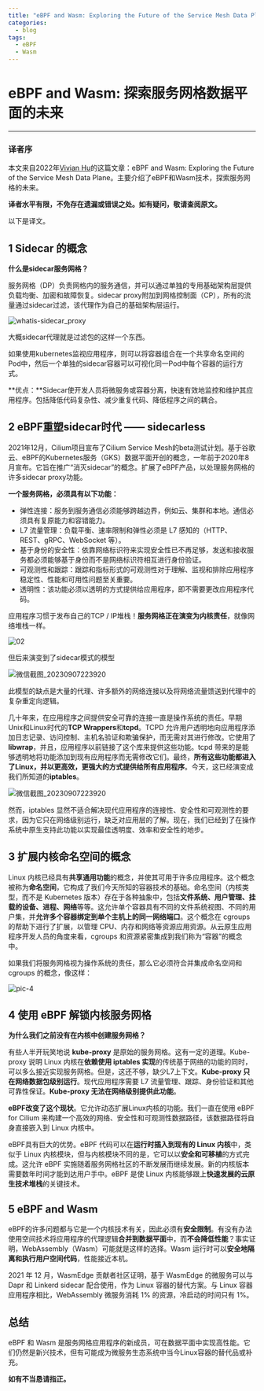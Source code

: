 ```yaml
---
title: "eBPF and Wasm: Exploring the Future of the Service Mesh Data Plane"
categories:
  - blog
tags:
  - eBPF
  - Wasm
---
```


# eBPF and Wasm: 探索服务网格数据平面的未来

-----------

### 译者序

本文来自2022年[Vivian Hu](https://www.infoq.com/profile/Vivian-Hu/)的这篇文章：eBPF and Wasm: Exploring the Future of the Service Mesh Data Plane。主要介绍了eBPF和Wasm技术，探索服务网格的未来。

**译者水平有限，不免存在遗漏或错误之处。如有疑问，敬请查阅原文。**

以下是译文。

## 1 Sidecar 的概念

**什么是sidecar服务网格？**

服务网格（DP）负责网格内的服务通信，并可以通过单独的专用基础架构层提供负载均衡、加密和故障恢复。sidecar proxy附加到网格控制面（CP），所有的流量通过sidecar过滤，该代理作为自己的基础架构层运行。

![whatis-sidecar_proxy](https://github.com/Charonxin/charonxin.github.io/assets/91298205/8767f830-186a-4016-96a5-561099f198cb)

大概sidecar代理就是过滤包的这样一个东西。

如果使用kubernetes监视应用程序，则可以将容器组合在一个共享命名空间的Pod中，然后一个单独的sidecar容器可以可视化同一Pod中每个容器的运行方式。

**优点：**Sidecar使开发人员将微服务或容器分离，快速有效地监控和维护其应用程序。包括降低代码复杂性、减少重复代码、降低程序之间的耦合。

## 2 eBPF重塑sidecar时代 —— sidecarless

2021年12月，Cilium项目宣布了Cilium Service Mesh的beta测试计划。基于谷歌云、eBPF的Kubernetes服务（GKS）数据平面开创的概念，一年前于2020年8月宣布。它旨在推广“消灭sidecar”的概念。扩展了eBPF产品，以处理服务网格的许多sidecar proxy功能。

**一个服务网格，必须具有以下功能：**

- 弹性连接：服务到服务通信必须能够跨越边界，例如云、集群和本地。通信必须具有复原能力和容错能力。 
- L7 流量管理：负载平衡、速率限制和弹性必须是 L7 感知的（HTTP、REST、gRPC、WebSocket 等）。
- 基于身份的安全性：依靠网络标识符来实现安全性已不再足够，发送和接收服务都必须能够基于身份而不是网络标识符相互进行身份验证。 
- 可观测性和跟踪：跟踪和指标形式的可观测性对于理解、监视和排除应用程序稳定性、性能和可用性问题至关重要。 
- 透明性：该功能必须以透明的方式提供给应用程序，即不需要更改应用程序代码。

应用程序习惯于发布自己的TCP / IP堆栈！**服务网格正在演变为内核责任**，就像网络堆栈一样。

![02](https://github.com/Charonxin/charonxin.github.io/assets/91298205/21022d2e-4aaf-4316-b575-b4a748c3edec)

但后来演变到了sidecar模式的模型

![微信截图_20230907223920](https://github.com/Charonxin/charonxin.github.io/assets/91298205/9336067b-8fef-475b-ae57-a8f4f6e366cd)

此模型的缺点是大量的代理、许多额外的网络连接以及将网络流量馈送到代理中的复杂重定向逻辑。

几十年来，在应用程序之间提供安全可靠的连接一直是操作系统的责任。早期Unix和Linux时代的**TCP Wrappers**和**tcpd**。TCPD 允许用户透明地向应用程序添加日志记录、访问控制、主机名验证和欺骗保护，而无需对其进行修改。它使用了**libwrap**，并且，应用程序以前链接了这个库来提供这些功能。tcpd 带来的是能够透明地将功能添加到现有应用程序而无需修改它们。最终，**所有这些功能都进入了Linux，并以更高效，更强大的方式提供给所有应用程序**。今天，这已经演变成我们所知道的**iptables**。

![微信截图_20230907223920](https://github.com/Charonxin/charonxin.github.io/assets/91298205/e0bf6c0f-2375-4087-aee7-f6ed36dc7675)

然而，iptables 显然不适合解决现代应用程序的连接性、安全性和可观测性的要求，因为它只在网络级别运行，缺乏对应用层的了解。现在，我们已经到了在操作系统中原生支持此功能以实现最佳透明度、效率和安全性的地步。

## 3 扩展内核命名空间的概念

Linux 内核已经具有**共享通用功能**的概念，并使其可用于许多应用程序。这个概念被称为**命名空间**，它构成了我们今天所知的容器技术的基础。命名空间（内核类型，而不是 Kubernetes 版本）存在于各种抽象中，包括**文件系统、用户管理、挂载的设备、进程、网络**等等。这允许单个容器具有不同的文件系统视图、不同的用户集，并**允许多个容器绑定到单个主机上的同一网络端口**。这个概念在 cgroups 的帮助下进行了扩展，以管理 CPU、内存和网络等资源应用资源。从云原生应用程序开发人员的角度来看，cgroups 和资源紧密集成到我们称为“容器”的概念中。

如果我们将服务网格视为操作系统的责任，那么它必须符合并集成命名空间和 cgroups 的概念，像这样：

![pic-4](https://github.com/Charonxin/charonxin.github.io/assets/91298205/8b964105-4bff-49d2-9862-4b09cbf796d1)

## 4 使用 eBPF 解锁内核服务网格

**为什么我们之前没有在内核中创建服务网格？**

有些人半开玩笑地说 **kube-proxy** 是原始的服务网格。这有一定的道理。Kube-proxy 说明 Linux 内核在**依赖使用 iptables 实现**的传统基于网络的功能的同时，可以多么接近实现服务网格。但是，这还不够，缺少L7上下文。**Kube-proxy 只在网络数据包级别运行**。现代应用程序需要 L7 流量管理、跟踪、身份验证和其他可靠性保证。**Kube-proxy 无法在网络级别提供此功能**。

**eBPF改变了这个现状**。它允许动态扩展Linux内核的功能。我们一直在使用 eBPF for Cilium 来构建一个高效的网络、安全性和可观测性数据路径，该数据路径将自身直接嵌入到 Linux 内核中。

eBPF具有巨大的优势。eBPF 代码可以在**运行时插入到现有的 Linux 内核**中，类似于 Linux 内核模块，但与内核模块不同的是，它可以以**安全和可移植**的方式完成。这允许 eBPF 实施随着服务网格社区的不断发展而继续发展。新的内核版本需要数年时间才能到达用户手中。eBPF 是使 Linux 内核能够跟上**快速发展的云原生技术堆栈**的关键技术。

## 5 eBPF and Wasm 

eBPF的许多问题都与它是一个内核技术有关，因此必须有**安全限制**。有没有办法使用空间技术将应用程序的代理逻辑**合并到数据平面**中，而**不会降低性能**？事实证明，WebAssembly（Wasm）可能就是这样的选择。Wasm 运行时可以**安全地隔离和执行用户空间代码**，性能接近本机。

2021 年 12 月，WasmEdge 贡献者社区证明，基于 WasmEdge 的微服务可以与 Dapr 和 Linkerd sidecar 配合使用，作为 Linux 容器的替代方案。与 Linux 容器应用程序相比，WebAssembly 微服务消耗 1% 的资源，冷启动的时间只有 1%。

## 总结

eBPF 和 Wasm 是服务网格应用程序的新成员，可在数据平面中实现高性能。它们仍然是新兴技术，但有可能成为微服务生态系统中当今Linux容器的替代品或补充。

**如有不当恳请指正。**
